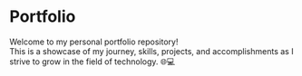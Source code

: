 # Portfolio
Welcome to my personal portfolio repository! 
<br>This is a showcase of my journey, skills, projects, and accomplishments as I strive to grow in the field of technology. 🌐💻
